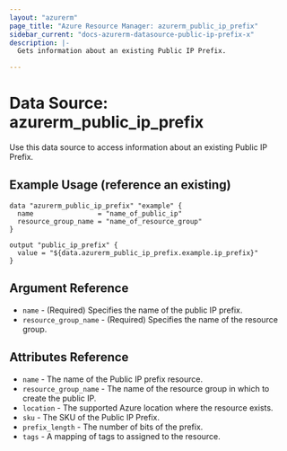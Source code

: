 ```yaml
---
layout: "azurerm"
page_title: "Azure Resource Manager: azurerm_public_ip_prefix"
sidebar_current: "docs-azurerm-datasource-public-ip-prefix-x"
description: |-
  Gets information about an existing Public IP Prefix.

---
```


# Data Source: azurerm_public_ip_prefix

Use this data source to access information about an existing Public IP Prefix.

## Example Usage (reference an existing)

```hcl
data "azurerm_public_ip_prefix" "example" {
  name                = "name_of_public_ip"
  resource_group_name = "name_of_resource_group"
}

output "public_ip_prefix" {
  value = "${data.azurerm_public_ip_prefix.example.ip_prefix}"
}
```

## Argument Reference

* `name` - (Required) Specifies the name of the public IP prefix.
* `resource_group_name` - (Required) Specifies the name of the resource group.

## Attributes Reference

* `name` - The name of the Public IP prefix resource.
* `resource_group_name` - The name of the resource group in which to create the public IP.
* `location` - The supported Azure location where the resource exists.
* `sku` - The SKU of the Public IP Prefix.
* `prefix_length` - The number of bits of the prefix.
* `tags` - A mapping of tags to assigned to the resource.
